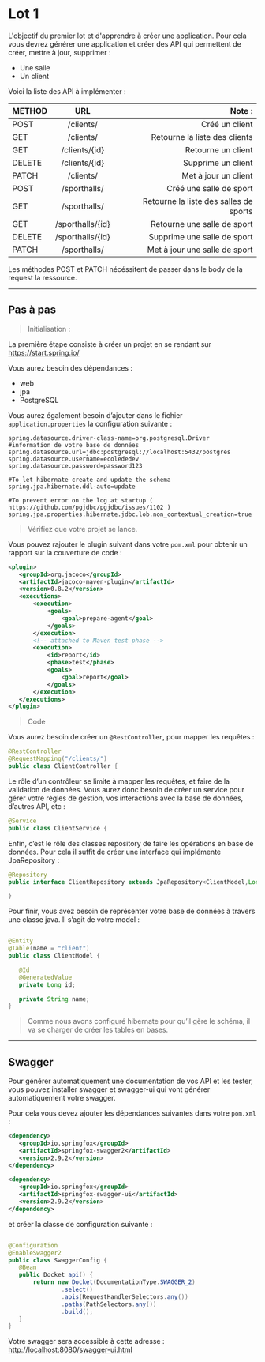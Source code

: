 # Lot 1

L'objectif du premier lot et d'apprendre à créer une application.
Pour cela vous devrez générer une application et créer des API qui permettent de créer, mettre à jour, supprimer :
* Une salle
* Un client

Voici la liste des API à implémenter :

| METHOD        | URL           | Note :  |
| ------------- |:-------------:| -----:|
| POST     | /clients/ | Créé un client |
| GET      | /clients/      |   Retourne la liste des clients |
| GET | /clients/{id}      |    Retourne un client |
| DELETE | /clients/{id}      |    Supprime un client |
| PATCH | /clients/     |    Met à jour un client |
| POST | /sporthalls/     |    Créé une salle de sport |
| GET | /sporthalls/     |    Retourne la liste des salles de sports |
| GET | /sporthalls/{id}    |    Retourne une salle de sport |
| DELETE | /sporthalls/{id}    |    Supprime une salle de sport |
| PATCH | /sporthalls/    |    Met à jour une salle de sport |

Les méthodes POST et PATCH nécéssitent de passer dans le body de la request la ressource.

---

## Pas à pas

> Initialisation :

La première étape consiste à créer un projet en se rendant sur https://start.spring.io/ 

Vous aurez besoin des dépendances :
* web
* jpa 
* PostgreSQL

Vous aurez également besoin d’ajouter dans le fichier `application.properties` la configuration suivante :

```
spring.datasource.driver-class-name=org.postgresql.Driver
#information de votre base de données
spring.datasource.url=jdbc:postgresql://localhost:5432/postgres
spring.datasource.username=ecolededev
spring.datasource.password=password123

#To let hibernate create and update the schema
spring.jpa.hibernate.ddl-auto=update

#To prevent error on the log at startup ( https://github.com/pgjdbc/pgjdbc/issues/1102 )
spring.jpa.properties.hibernate.jdbc.lob.non_contextual_creation=true
```

> Vérifiez que votre projet se lance.

Vous pouvez rajouter le plugin suivant dans votre `pom.xml` pour obtenir un rapport sur la couverture de code :

```xml
<plugin>
   <groupId>org.jacoco</groupId>
   <artifactId>jacoco-maven-plugin</artifactId>
   <version>0.8.2</version>
   <executions>
       <execution>
           <goals>
               <goal>prepare-agent</goal>
           </goals>
       </execution>
       <!-- attached to Maven test phase -->
       <execution>
           <id>report</id>
           <phase>test</phase>
           <goals>
               <goal>report</goal>
           </goals>
       </execution>
   </executions>
</plugin>
```

> Code

Vous aurez besoin de créer un `@RestController`, pour mapper les requêtes :

```java
@RestController
@RequestMapping("/clients/")
public class ClientController {
```

Le rôle d’un contrôleur se limite à mapper les requêtes, et faire de la validation de données. Vous aurez donc besoin de créer un service pour gérer votre règles de gestion, vos interactions avec la base de données, d’autres API, etc :

```java
@Service
public class ClientService {
```

Enfin, c’est le rôle des classes repository de faire les opérations en base de données. Pour cela il suffit de créer une interface qui implémente JpaRepository :

```java
@Repository
public interface ClientRepository extends JpaRepository<ClientModel,Long> {

}
```

Pour finir, vous avez besoin de représenter votre base de données à travers une classe java. Il s’agit de votre model :

```java

@Entity
@Table(name = "client")
public class ClientModel {

   @Id
   @GeneratedValue
   private Long id;

   private String name;
}
```

> Comme nous avons configuré hibernate pour qu’il gère le schéma, il va se charger de créer les tables en bases. 

---

## Swagger 

Pour générer automatiquement une documentation de vos API et les tester, vous pouvez installer swagger et swagger-ui qui vont générer automatiquement votre swagger.

Pour cela vous devez ajouter les dépendances suivantes dans votre `pom.xml` :

```xml
<dependency>
   <groupId>io.springfox</groupId>
   <artifactId>springfox-swagger2</artifactId>
   <version>2.9.2</version>
</dependency>

<dependency>
   <groupId>io.springfox</groupId>
   <artifactId>springfox-swagger-ui</artifactId>
   <version>2.9.2</version>
</dependency>
```

et créer la classe de configuration suivante :

```java

@Configuration
@EnableSwagger2
public class SwaggerConfig {
   @Bean
   public Docket api() {
       return new Docket(DocumentationType.SWAGGER_2)
               .select()
               .apis(RequestHandlerSelectors.any())
               .paths(PathSelectors.any())
               .build();
   }
}

```

Votre swagger sera accessible à cette adresse : <http://localhost:8080/swagger-ui.html>

